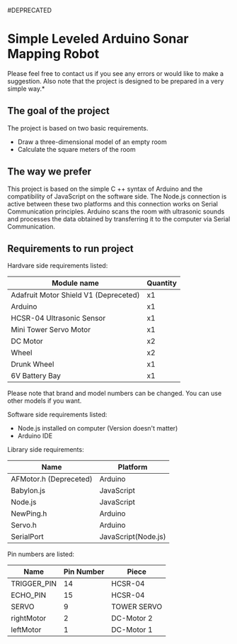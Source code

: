#DEPRECATED

# Simple Leveled Arduino Sonar Mapping Robot

Please feel free to contact us if you see any errors or would like to make a suggestion. Also note that the project is designed to be prepared in a very simple way.*

## The goal of the project

The project is based on two basic requirements.

 - Draw a three-dimensional model of an empty room
 - Calculate the square meters of the room

## The way we prefer
This project is based on the simple C ++ syntax of Arduino and the compatibility of JavaScript on the software side. The Node.js connection is active between these two platforms and this connection works on Serial Communication principles. Arduino scans the room with ultrasonic sounds and processes the data obtained by transferring it to the computer via Serial Communication.


## Requirements to run project
Hardvare side requirements listed:

| Module name|Quantity | 
|--|--|
|Adafruit Motor Shield V1 (Depreceted)  |  x1|
|Arduino  |  x1|
|HCSR-04 Ultrasonic Sensor|  x1|
|Mini Tower Servo Motor|  x1|
|DC Motor  |  x2|
|Wheel|  x2|
|Drunk Wheel|  x1|
|6V Battery Bay|  x1|

Please note that brand and model numbers can be changed. You can use other models if you want.


Software side requirements listed:

 - Node.js installed on computer (Version doesn't matter)
 - Arduino IDE

Library side requirements:

|Name  |Platform  |
|--|--|
|AFMotor.h (Depreceted)  | Arduino |
|Babylon.js  | JavaScript|
|Node.js  | JavaScript|
|NewPing.h  | Arduino|
|Servo.h  | Arduino|
|SerialPort  | JavaScript(Node.js)|


 Pin numbers are listed:
 
|Name| Pin Number  | Piece
|--|--|--|
| TRIGGER_PIN | 14 | HCSR-04
| ECHO_PIN| 15| HCSR-04
| SERVO| 9| TOWER SERVO
| rightMotor| 2| DC-Motor 2
| leftMotor| 1| DC-Motor 1


